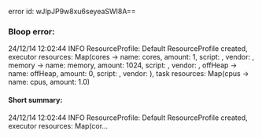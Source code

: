 error id: wJIpJP9w8xu6seyeaSWI8A==
### Bloop error:

24/12/14 12:02:44 INFO ResourceProfile: Default ResourceProfile created, executor resources: Map(cores -> name: cores, amount: 1, script: , vendor: , memory -> name: memory, amount: 1024, script: , vendor: , offHeap -> name: offHeap, amount: 0, script: , vendor: ), task resources: Map(cpus -> name: cpus, amount: 1.0)
#### Short summary: 

24/12/14 12:02:44 INFO ResourceProfile: Default ResourceProfile created, executor resources: Map(cor...